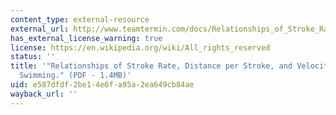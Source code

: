 ```yaml
---
content_type: external-resource
external_url: http://www.teamtermin.com/docs/Relationships_of_Stroke_Rate_Velocity_and_Distance_Per_Stroke_Pendergast_Craig_1976.pdf
has_external_license_warning: true
license: https://en.wikipedia.org/wiki/All_rights_reserved
status: ''
title: '"Relationships of Stroke Rate, Distance per Stroke, and Velocity in Competitive
  Swimming." (PDF - 1.4MB)'
uid: e587dfdf-2be1-4e6f-a95a-2ea649cb84ae
wayback_url: ''
---
```

